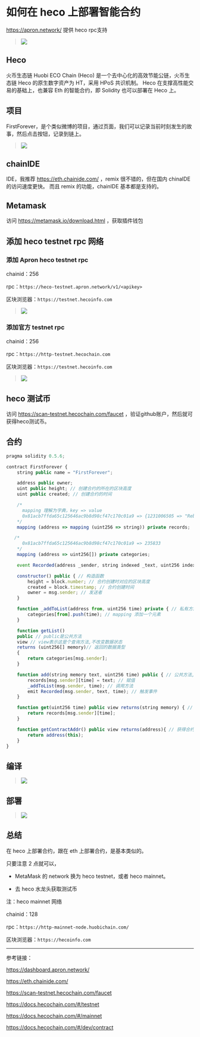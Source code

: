 # 如何在 heco 上部署智能合约

https://apron.network/ 提供 heco rpc支持

> ![](./img/web.png)

## Heco

火币生态链 Huobi ECO Chain (Heco) 是一个去中心化的高效节能公链，火币生态链 Heco 的原生数字资产为 HT，采用 HPoS 共识机制。 Heco 在支撑高性能交易的基础上，也兼容 Eth 的智能合约，即 Solidity 也可以部署在 Heco 上。

## 项目

FirstForever，是个类似微博的项目，通过页面，我们可以记录当前时刻发生的故事，然后点击按钮，记录到链上。

> ![](./img/FirstForever.png)

## chainIDE

IDE，我推荐 https://eth.chainide.com/ ，remix 很不错的，但在国内 chinaIDE 的访问速度更快。
而且 remix 的功能，chainIDE 基本都是支持的。

## Metamask

访问 https://metamask.io/download.html ，获取插件钱包

## 添加 heco testnet rpc 网络

### 添加 Apron heco testnet rpc

chainid：256

rpc：`https://heco-testnet.apron.network/v1/<apikey>`

区块浏览器：`https://testnet.hecoinfo.com`

> ![](./img/apron_rpc.png)

### 添加官方 testnet rpc

chainid：256

rpc：`https://http-testnet.hecochain.com`

区块浏览器：`https://testnet.hecoinfo.com`

> ![](./img/rpc.png)

## heco 测试币

访问 https://scan-testnet.hecochain.com/faucet ，验证github账户，然后就可获得heco测试币。

## 合约

```js
pragma solidity 0.5.6;

contract FirstForever {
    string public name = "FirstForever";

    address public owner;
    uint public height; // 创建合约的所在的区块高度
    uint public created; // 创建合约的时间

    /*
      mapping 理解为字典，key => value
      0x81acb7ffda65c125646ac9b8d98cf47c170c01a9 => {1231006505 => "Rebase Team"}
    */
    mapping (address => mapping (uint256 => string)) private records;

   /*
      0x81acb7ffda65c125646ac9b8d98cf47c170c01a9 => 235833
    */
    mapping (address => uint256[]) private categories;

    event Recorded(address _sender, string indexed _text, uint256 indexed _time); // 定义事件

    constructor() public { // 构造函数
        height = block.number; // 合约创建时对应的区块高度
        created = block.timestamp; // 合约创建时间
        owner = msg.sender; // 发送者
    }

    function _addToList(address from, uint256 time) private { // 私有方法
        categories[from].push(time); // mapping 添加一个元素
    }

    function getList()
    public // public是公共方法
    view // view表示这是个查询方法,不改变数据状态
    returns (uint256[] memory)// 返回的数据类型
    {
        return categories[msg.sender];
    }

    function add(string memory text, uint256 time) public { // 公共方法, 外部可以调用
        records[msg.sender][time] = text; // 赋值
        _addToList(msg.sender, time); // 调用方法
        emit Recorded(msg.sender, text, time); // 触发事件
    }

    function get(uint256 time) public view returns(string memory) { // 公共方法, 外部可以调用
        return records[msg.sender][time];
    }

    function getContractAddr() public view returns(address){ // 获得合约地址
        return address(this);
    }
}
```

## 编译

> ![](./img/ide.png)

## 部署

> ![](./img/deploy.png)

## 总结

在 heco 上部署合约，跟在 eth 上部署合约，是基本类似的。

只要注意 2 点就可以，

- MetaMask 的 network 换为 heco testnet，或者 heco mainnet。

- 去 heco 水龙头获取测试币

注：heco mainnet 网络

chainid：128

rpc：`https://http-mainnet-node.huobichain.com/`

区块浏览器：`https://hecoinfo.com`

---

参考链接：

https://dashboard.apron.network/

https://eth.chainide.com/

https://scan-testnet.hecochain.com/faucet

https://docs.hecochain.com/#/testnet

https://docs.hecochain.com/#/mainnet

https://docs.hecochain.com/#/dev/contract
